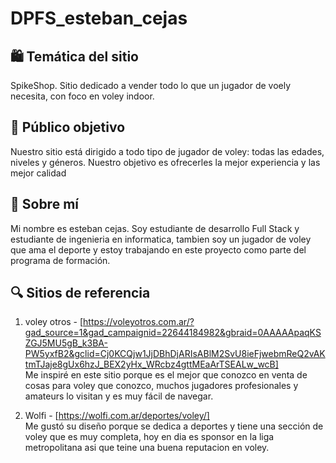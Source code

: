 # DPFS_esteban_cejas
 
## 🛍️ Temática del sitio
SpikeShop. Sitio dedicado a vender todo lo que un jugador de voely necesita, con foco en voley indoor.

## 🎯 Público objetivo
Nuestro sitio está dirigido a todo tipo de jugador de voley: todas las edades, niveles y géneros. Nuestro objetivo es ofrecerles la mejor experiencia y las mejor calidad

## 👤 Sobre mí
Mi nombre es esteban cejas. Soy estudiante de desarrollo Full Stack y estudiante de ingenieria en informatica, tambien soy un jugador de voley que ama el deporte y estoy trabajando en este proyecto como parte del programa de formación.

## 🔍 Sitios de referencia

1. voley otros - [https://voleyotros.com.ar/?gad_source=1&gad_campaignid=22644184982&gbraid=0AAAAApaqKSZGJ5MU5gB_k3BA-PW5yxfB2&gclid=Cj0KCQjw1JjDBhDjARIsABlM2SvU8ieFjwebmReQ2vAKtmTJaje8gUx6hzJ_BEX2yHx_WRcbz4gttMEaArTSEALw_wcB]  
   Me inspiré en este sitio porque es el mejor que conozco en venta de cosas para voley que conozco, muchos jugadores profesionales y amateurs lo visitan y es muy fácil de navegar.

2. Wolfi - [https://wolfi.com.ar/deportes/voley/]  
   Me gustó su diseño porque se dedica a deportes y tiene una sección de voley que es muy completa, hoy en dia es sponsor en la liga metropolitana asi que teine una buena reputacion en voley.

   
